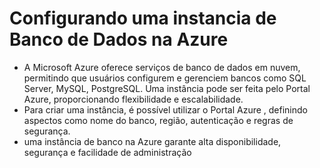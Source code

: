 # Configurando uma instancia de Banco de Dados na Azure

- A Microsoft Azure oferece serviços de banco de dados em nuvem, permitindo que usuários configurem e gerenciem bancos como SQL Server, MySQL, PostgreSQL. Uma instância pode ser feita pelo Portal Azure, proporcionando flexibilidade e escalabilidade.
- Para criar uma instância, é possível utilizar o Portal Azure , definindo aspectos como nome do banco, região, autenticação e regras de segurança.
- uma instância de banco na Azure garante alta disponibilidade, segurança e facilidade de administração
